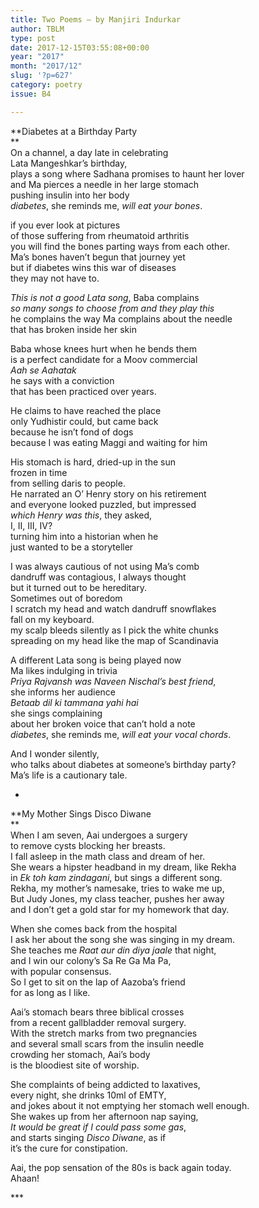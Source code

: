 ```yaml
---
title: Two Poems – by Manjiri Indurkar
author: TBLM
type: post
date: 2017-12-15T03:55:08+00:00
year: "2017"
month: "2017/12"
slug: '?p=627'
category: poetry
issue: B4

---
```

**Diabetes at a Birthday Party  
**  
On a channel, a day late in celebrating  
Lata Mangeshkar’s birthday,  
plays a song where Sadhana promises to haunt her lover  
and Ma pierces a needle in her large stomach  
pushing insulin into her body  
_diabetes_, she reminds me, _will eat your bones_.

if you ever look at pictures  
of those suffering from rheumatoid arthritis  
you will find the bones parting ways from each other.  
Ma’s bones haven’t begun that journey yet  
but if diabetes wins this war of diseases  
they may not have to.

_This is not a good Lata song_, Baba complains  
_so many songs to choose from and they play this_  
he complains the way Ma complains about the needle  
that has broken inside her skin

Baba whose knees hurt when he bends them  
is a perfect candidate for a Moov commercial  
_Aah se Aahatak_  
he says with a conviction  
that has been practiced over years. 

He claims to have reached the place  
only Yudhistir could, but came back  
because he isn’t fond of dogs  
because I was eating Maggi and waiting for him 

His stomach is hard, dried-up in the sun  
frozen in time  
from selling daris to people.  
He narrated an O’ Henry story on his retirement  
and everyone looked puzzled, but impressed  
_which Henry was this_, they asked,  
I, II, III, IV?  
turning him into a historian when he  
just wanted to be a storyteller

I was always cautious of not using Ma’s comb  
dandruff was contagious, I always thought  
but it turned out to be hereditary.  
Sometimes out of boredom  
I scratch my head and watch dandruff snowflakes  
fall on my keyboard.  
my scalp bleeds silently as I pick the white chunks  
spreading on my head like the map of Scandinavia 

A different Lata song is being played now  
Ma likes indulging in trivia  
_Priya Rajvansh was Naveen Nischal’s best friend_,  
she informs her audience  
_Betaab dil ki tammana yahi hai_  
she sings complaining  
about her broken voice that can’t hold a note  
_diabetes_, she reminds me, _will eat your vocal chords_.

And I wonder silently,  
who talks about diabetes at someone’s birthday party?  
Ma’s life is a cautionary tale.

*

**My Mother Sings Disco Diwane  
**  
When I am seven, Aai undergoes a surgery  
to remove cysts blocking her breasts.  
I fall asleep in the math class and dream of her.  
She wears a hipster headband in my dream, like Rekha  
in _Ek toh kam zindagani_, but sings a different song.  
Rekha, my mother’s namesake, tries to wake me up,  
But Judy Jones, my class teacher, pushes her away  
and I don’t get a gold star for my homework that day.

When she comes back from the hospital  
I ask her about the song she was singing in my dream.  
She teaches me _Raat aur din diya jaale_ that night,  
and I win our colony’s Sa Re Ga Ma Pa,  
with popular consensus.  
So I get to sit on the lap of Aazoba’s friend  
for as long as I like. 

Aai’s stomach bears three biblical crosses  
from a recent gallbladder removal surgery.  
With the stretch marks from two pregnancies  
and several small scars from the insulin needle  
crowding her stomach, Aai’s body  
is the bloodiest site of worship. 

She complaints of being addicted to laxatives,  
every night, she drinks 10ml of EMTY,  
and jokes about it not emptying her stomach well enough.  
She wakes up from her afternoon nap saying,  
_It would be great if I could pass some gas_,  
and starts singing _Disco Diwane_, as if  
it’s the cure for constipation.

Aai, the pop sensation of the 80s is back again today.  
Ahaan!

\***
